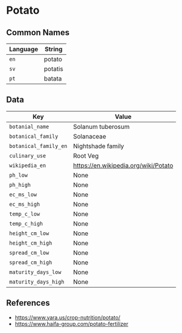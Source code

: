 # Potato

## Common Names

Language|String
-|-
`en`|potato
`sv`|potatis
`pt`|batata


## Data

Key|Value
-|-
`botanial_name`|Solanum tuberosum
`botanical_family`|Solanaceae
`botanical_family_en`|Nightshade family
`culinary_use`|Root Veg
`wikipedia_en`|https://en.wikipedia.org/wiki/Potato
`ph_low`|None
`ph_high`|None
`ec_ms_low`|None
`ec_ms_high`|None
`temp_c_low`|None
`temp_c_high`|None
`height_cm_low`|None
`height_cm_high`|None
`spread_cm_low`|None
`spread_cm_high`|None
`maturity_days_low`|None
`maturity_days_high`|None


## References

* https://www.yara.us/crop-nutrition/potato/
* https://www.haifa-group.com/potato-fertilizer
